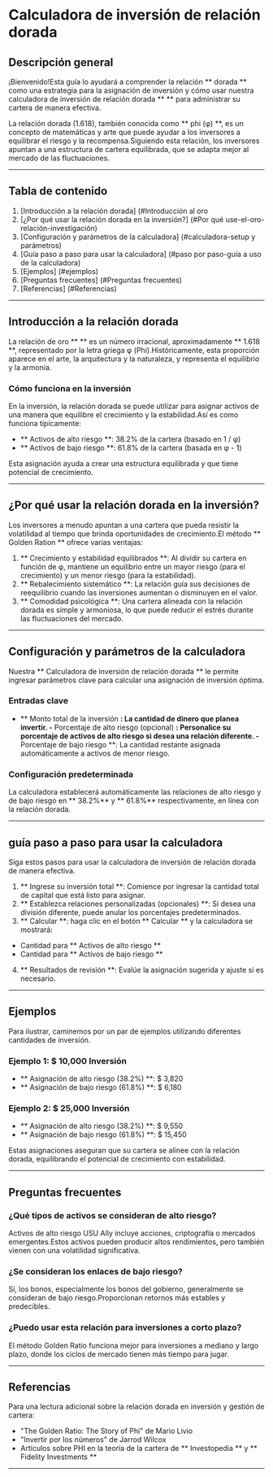 # Calculadora de inversión de relación dorada

## Descripción general

¡Bienvenido!Esta guía lo ayudará a comprender la relación ** dorada ** como una estrategia para la asignación de inversión y cómo usar nuestra calculadora de inversión de relación dorada ** ** para administrar su cartera de manera efectiva.

La relación dorada (1.618), también conocida como ** phi (φ) **, es un concepto de matemáticas y arte que puede ayudar a los inversores a equilibrar el riesgo y la recompensa.Siguiendo esta relación, los inversores apuntan a una estructura de cartera equilibrada, que se adapta mejor al mercado de las fluctuaciones.

---

## Tabla de contenido

1. [Introducción a la relación dorada] (#Introducción al oro
2. [¿Por qué usar la relación dorada en la inversión?] (#Por qué use-el-oro-relación-investigación)
3. [Configuración y parámetros de la calculadora] (#calculadora-setup y parámetros)
4. [Guía paso a paso para usar la calculadora] (#paso por paso-guía a uso de la calculadora)
5. [Ejemplos] (#ejemplos)
6. [Preguntas frecuentes] (#Preguntas frecuentes)
7. [Referencias] (#Referencias)

---

## Introducción a la relación dorada

La relación de oro ** ** es un número irracional, aproximadamente ** 1.618 **, representado por la letra griega φ (Phi).Históricamente, esta proporción aparece en el arte, la arquitectura y la naturaleza, y representa el equilibrio y la armonía.

### Cómo funciona en la inversión

En la inversión, la relación dorada se puede utilizar para asignar activos de una manera que equilibre el crecimiento y la estabilidad.Así es como funciona típicamente:

- ** Activos de alto riesgo **: 38.2% de la cartera (basado en 1 / φ)
- ** Activos de bajo riesgo **: 61.8% de la cartera (basada en φ - 1)

Esta asignación ayuda a crear una estructura equilibrada y que tiene potencial de crecimiento.

---

## ¿Por qué usar la relación dorada en la inversión?

Los inversores a menudo apuntan a una cartera que pueda resistir la volatilidad al tiempo que brinda oportunidades de crecimiento.El método ** Golden Ration ** ofrece varias ventajas:

1. ** Crecimiento y estabilidad equilibrados **: Al dividir su cartera en función de φ, mantiene un equilibrio entre un mayor riesgo (para el crecimiento) y un menor riesgo (para la estabilidad).
2. ** Rebalecimiento sistemático **: La relación guía sus decisiones de reequilibrio cuando las inversiones aumentan o disminuyen en el valor.
3. ** Comodidad psicológica **: Una cartera alineada con la relación dorada es simple y armoniosa, lo que puede reducir el estrés durante las fluctuaciones del mercado.

---

## Configuración y parámetros de la calculadora

Nuestra ** Calculadora de inversión de relación dorada ** le permite ingresar parámetros clave para calcular una asignación de inversión óptima.

### Entradas clave
- ** Monto total de la inversión **: La cantidad de dinero que planea invertir.
-** Porcentaje de alto riesgo (opcional) **: Personalice su porcentaje de activos de alto riesgo si desea una relación diferente.
-** Porcentaje de bajo riesgo **: La cantidad restante asignada automáticamente a activos de menor riesgo.

### Configuración predeterminada
La calculadora establecerá automáticamente las relaciones de alto riesgo y de bajo riesgo en ** 38.2%** y ** 61.8%** respectivamente, en línea con la relación dorada.

---

## guía paso a paso para usar la calculadora

Siga estos pasos para usar la calculadora de inversión de relación dorada de manera efectiva.

1. ** Ingrese su inversión total **: Comience por ingresar la cantidad total de capital que está listo para asignar.
2. ** Establezca relaciones personalizadas (opcionales) **: Si desea una división diferente, puede anular los porcentajes predeterminados.
3. ** Calcular **: haga clic en el botón ** Calcular ** y la calculadora se mostrará:
- Cantidad para ** Activos de alto riesgo **
- Cantidad para ** Activos de bajo riesgo **
4. ** Resultados de revisión **: Evalúe la asignación sugerida y ajuste si es necesario.

---

## Ejemplos

Para ilustrar, caminemos por un par de ejemplos utilizando diferentes cantidades de inversión.

### Ejemplo 1: $ 10,000 Inversión
- ** Asignación de alto riesgo (38.2%) **: $ 3,820
- ** Asignación de bajo riesgo (61.8%) **: $ 6,180

### Ejemplo 2: $ 25,000 Inversión
- ** Asignación de alto riesgo (38.2%) **: $ 9,550
- ** Asignación de bajo riesgo (61.8%) **: $ 15,450

Estas asignaciones aseguran que su cartera se alinee con la relación dorada, equilibrando el potencial de crecimiento con estabilidad.

---

## Preguntas frecuentes

### ¿Qué tipos de activos se consideran de alto riesgo?
Activos de alto riesgo USU Ally incluye acciones, criptografía o mercados emergentes.Estos activos pueden producir altos rendimientos, pero también vienen con una volatilidad significativa.

### ¿Se consideran los enlaces de bajo riesgo?
Sí, los bonos, especialmente los bonos del gobierno, generalmente se consideran de bajo riesgo.Proporcionan retornos más estables y predecibles.

### ¿Puedo usar esta relación para inversiones a corto plazo?
El método Golden Ratio funciona mejor para inversiones a mediano y largo plazo, donde los ciclos de mercado tienen más tiempo para jugar.

---

## Referencias

Para una lectura adicional sobre la relación dorada en inversión y gestión de cartera:
- "The Golden Ratio: The Story of Phi" de Mario Livio
- "Invertir por los números" de Jarrod Wilcox
- Artículos sobre PHI en la teoría de la cartera de ** Investopedia ** y ** Fidelity Investments **

---